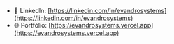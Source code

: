 <!--### 👋 Seja bem-vindo ao meu perfil!

Me chamo **Evandro**, sou pernambucano, cristão, apaixonado por tecnologia e adoro criar bichanos. Trabalho como **desenvolvedor de software há cerca de 2 anos** e, nesse tempo, adquiri domínio em diversas ferramentas e tecnologias. 💻

#### 🌟 Habilidades e Tecnologias  
Aqui estão algumas das ferramentas e tecnologias com as quais trabalho:  

- **Linguagens:** PHP, JavaScript  
- **Frameworks:** Laravel, CodeIgniter  
- **Banco de Dados:** MySQL, PostgreSQL  
- **DevOps:** Docker  
- **Controle de Versão:** Git  
- **Outras:** HTML, CSS, API REST-->  

<!-- ## 🌍 Projetos e Contribuições  
📌 Confira alguns dos projetos em que trabalhei:  

- **[Projeto X](link_para_o_repositorio):** Descrição breve do projeto (ex.: "Um sistema de gerenciamento de tarefas com autenticação e interface amigável").  
- **[Projeto Y](link_para_o_repositorio):** Descrição breve do projeto (ex.: "API RESTful para integração de serviços externos").  

Mais projetos podem ser encontrados nos repositórios abaixo. 😊

## 🎯 Meu objetivo  
Meu foco é sempre construir soluções eficientes e escaláveis. Atualmente, estou buscando oportunidades para colaborar em projetos desafiadores e aprender com equipes talentosas. -->

<!--#### 💬 Vamos conversar?  
Se você tiver alguma dúvida, oportunidade ou apenas quiser trocar uma ideia sobre tecnologia e desenvolvimento de software, sinta-se à vontade para entrar em contato!-->

<!-- - 📧 Email: [seu_email@example.com](mailto:seu_email@example.com)   -->
- 💼 LinkedIn: [https://linkedin.com/in/evandrosystems](https://linkedin.com/in/evandrosystems)  
- 🌐 Portfólio: [https://evandrosystems.vercel.app](https://evandrosystems.vercel.app)